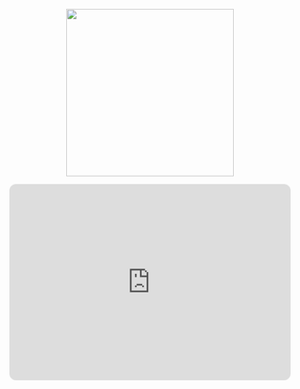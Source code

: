 
<p align="center">
  <img src="https://i.pinimg.com/originals/b7/29/26/b72926349cccb874ed70ba39cfc37187.gif" width="300" />
</p>
<iframe style="border-radius:12px" src="https://open.spotify.com/embed/track/2oV3Nc0ziVpilCAjpRyY8E?utm_source=generator" width="100%" height="352" frameBorder="0" allowfullscreen="" allow="autoplay; clipboard-write; encrypted-media; fullscreen; picture-in-picture" loading="lazy"></iframe>



